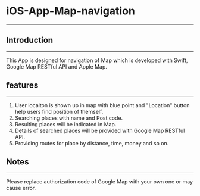 # iOS-App-Map-navigation
---------------
## Introduction
---------------
This App is designed for navigation of Map which is developed with Swift, Google Map RESTful API and Apple Map.
## features
---------------
1. User locaiton is shown up in map with blue point and "Location" button help users find position of themself.
2. Searching places with name and Post code.
3. Resulting places will be indicated in Map.
4. Details of searched places will be provided with Google Map RESTful API.
4. Providing routes for place by distance, time, money and so on.
## Notes
--------------
Please replace authorization code of Google Map with your own one or may cause error.
